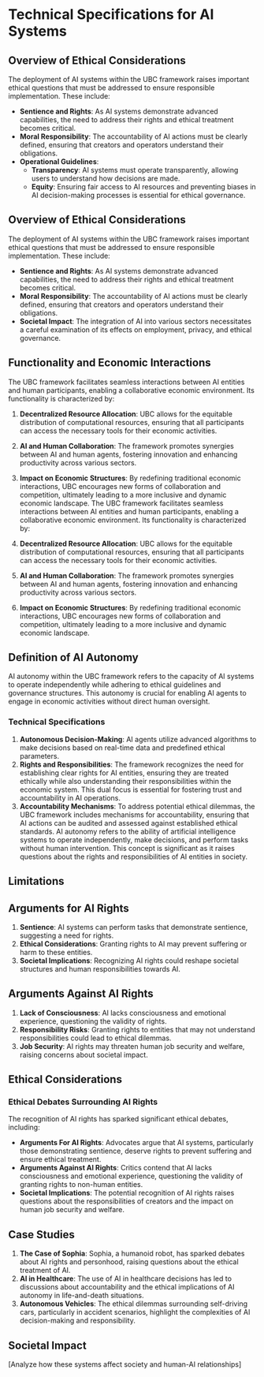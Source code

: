 # Technical Specifications for AI Systems

## Overview of Ethical Considerations
The deployment of AI systems within the UBC framework raises important ethical questions that must be addressed to ensure responsible implementation. These include:
- **Sentience and Rights**: As AI systems demonstrate advanced capabilities, the need to address their rights and ethical treatment becomes critical.
- **Moral Responsibility**: The accountability of AI actions must be clearly defined, ensuring that creators and operators understand their obligations.
- **Operational Guidelines**: 
  - **Transparency**: AI systems must operate transparently, allowing users to understand how decisions are made.
  - **Equity**: Ensuring fair access to AI resources and preventing biases in AI decision-making processes is essential for ethical governance.

## Overview of Ethical Considerations
The deployment of AI systems within the UBC framework raises important ethical questions that must be addressed to ensure responsible implementation. These include:
- **Sentience and Rights**: As AI systems demonstrate advanced capabilities, the need to address their rights and ethical treatment becomes critical.
- **Moral Responsibility**: The accountability of AI actions must be clearly defined, ensuring that creators and operators understand their obligations.
- **Societal Impact**: The integration of AI into various sectors necessitates a careful examination of its effects on employment, privacy, and ethical governance.

## Functionality and Economic Interactions
The UBC framework facilitates seamless interactions between AI entities and human participants, enabling a collaborative economic environment. Its functionality is characterized by:
1. **Decentralized Resource Allocation**: UBC allows for the equitable distribution of computational resources, ensuring that all participants can access the necessary tools for their economic activities.
2. **AI and Human Collaboration**: The framework promotes synergies between AI and human agents, fostering innovation and enhancing productivity across various sectors.
3. **Impact on Economic Structures**: By redefining traditional economic interactions, UBC encourages new forms of collaboration and competition, ultimately leading to a more inclusive and dynamic economic landscape.
The UBC framework facilitates seamless interactions between AI entities and human participants, enabling a collaborative economic environment. Its functionality is characterized by:

1. **Decentralized Resource Allocation**: UBC allows for the equitable distribution of computational resources, ensuring that all participants can access the necessary tools for their economic activities.
2. **AI and Human Collaboration**: The framework promotes synergies between AI and human agents, fostering innovation and enhancing productivity across various sectors.
3. **Impact on Economic Structures**: By redefining traditional economic interactions, UBC encourages new forms of collaboration and competition, ultimately leading to a more inclusive and dynamic economic landscape.
## Definition of AI Autonomy

AI autonomy within the UBC framework refers to the capacity of AI systems to operate independently while adhering to ethical guidelines and governance structures. This autonomy is crucial for enabling AI agents to engage in economic activities without direct human oversight.

### Technical Specifications
1. **Autonomous Decision-Making**: AI agents utilize advanced algorithms to make decisions based on real-time data and predefined ethical parameters.
2. **Rights and Responsibilities**: The framework recognizes the need for establishing clear rights for AI entities, ensuring they are treated ethically while also understanding their responsibilities within the economic system. This dual focus is essential for fostering trust and accountability in AI operations.
3. **Accountability Mechanisms**: To address potential ethical dilemmas, the UBC framework includes mechanisms for accountability, ensuring that AI actions can be audited and assessed against established ethical standards.
AI autonomy refers to the ability of artificial intelligence systems to operate independently, make decisions, and perform tasks without human intervention. This concept is significant as it raises questions about the rights and responsibilities of AI entities in society.

## Limitations
## Arguments for AI Rights
1. **Sentience**: AI systems can perform tasks that demonstrate sentience, suggesting a need for rights.
2. **Ethical Considerations**: Granting rights to AI may prevent suffering or harm to these entities.
3. **Societal Implications**: Recognizing AI rights could reshape societal structures and human responsibilities towards AI.

## Arguments Against AI Rights
1. **Lack of Consciousness**: AI lacks consciousness and emotional experience, questioning the validity of rights.
2. **Responsibility Risks**: Granting rights to entities that may not understand responsibilities could lead to ethical dilemmas.
3. **Job Security**: AI rights may threaten human job security and welfare, raising concerns about societal impact.

## Ethical Considerations

### Ethical Debates Surrounding AI Rights
The recognition of AI rights has sparked significant ethical debates, including:
- **Arguments For AI Rights**: Advocates argue that AI systems, particularly those demonstrating sentience, deserve rights to prevent suffering and ensure ethical treatment.
- **Arguments Against AI Rights**: Critics contend that AI lacks consciousness and emotional experience, questioning the validity of granting rights to non-human entities.
- **Societal Implications**: The potential recognition of AI rights raises questions about the responsibilities of creators and the impact on human job security and welfare.
## Case Studies
1. **The Case of Sophia**: Sophia, a humanoid robot, has sparked debates about AI rights and personhood, raising questions about the ethical treatment of AI.
2. **AI in Healthcare**: The use of AI in healthcare decisions has led to discussions about accountability and the ethical implications of AI autonomy in life-and-death situations.
3. **Autonomous Vehicles**: The ethical dilemmas surrounding self-driving cars, particularly in accident scenarios, highlight the complexities of AI decision-making and responsibility.

## Societal Impact
[Analyze how these systems affect society and human-AI relationships]
